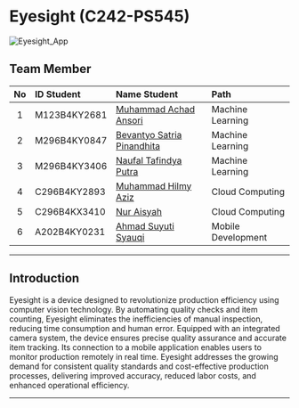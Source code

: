# Eyesight (C242-PS545)


![Eyesight_App](https://github.com/user-attachments/assets/5b268e89-ccba-4724-a9dd-5efd0125de28)


## Team Member

| No  | ID Student   | Name Student                                                   | Path               |
| :-: | :----------- | :------------------------------------------------------------- | :----------------- |
|  1  | M123B4KY2681 | [Muhammad Achad Ansori](https://github.com/achadansori)        | Machine Learning   |
|  2  | M296B4KY0847 | [Bevantyo Satria Pinandhita](https://github.com/Vanszs)        | Machine Learning   |
|  3  | M296B4KY3406 | [Naufal Tafindya Putra](https://github.com/nFalT)              | Machine Learning   |
|  4  | C296B4KY2893 | [Muhammad Hilmy Aziz](https://github.com/3amsunrise)           | Cloud Computing    |
|  5  | C296B4KX3410 | [Nur Aisyah](https://github.com/Shxdjiwae)                     | Cloud Computing    |
|  6  | A202B4KY0231 | [Ahmad Suyuti Syauqi](https://github.com/Asyqii)               | Mobile Development |

---

## Introduction

Eyesight is a device designed to revolutionize production efficiency using computer vision technology. By automating quality checks and item counting, Eyesight eliminates the inefficiencies of manual inspection, reducing time consumption and human error. Equipped with an integrated camera system, the device ensures precise quality assurance and accurate item tracking. Its connection to a mobile application enables users to monitor production remotely in real time. Eyesight addresses the growing demand for consistent quality standards and cost-effective production processes, delivering improved accuracy, reduced labor costs, and enhanced operational efficiency.

---
